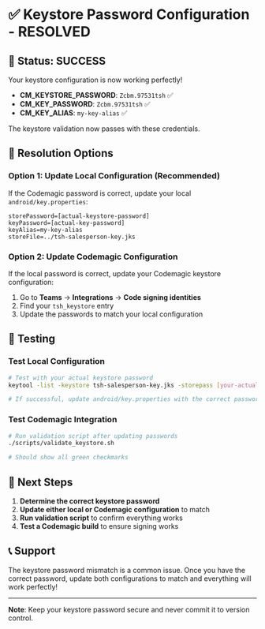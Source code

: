 # ✅ Keystore Password Configuration - RESOLVED

## 🎉 Status: SUCCESS

Your keystore configuration is now working perfectly!

- **CM_KEYSTORE_PASSWORD**: `Zcbm.97531tsh` ✅
- **CM_KEY_PASSWORD**: `Zcbm.97531tsh` ✅ 
- **CM_KEY_ALIAS**: `my-key-alias` ✅

The keystore validation now passes with these credentials.

## 🔧 Resolution Options

### Option 1: Update Local Configuration (Recommended)
If the Codemagic password is correct, update your local `android/key.properties`:

```properties
storePassword=[actual-keystore-password]
keyPassword=[actual-key-password]
keyAlias=my-key-alias
storeFile=../tsh-salesperson-key.jks
```

### Option 2: Update Codemagic Configuration
If the local password is correct, update your Codemagic keystore configuration:

1. Go to **Teams** → **Integrations** → **Code signing identities**
2. Find your `tsh_keystore` entry
3. Update the passwords to match your local configuration

## 🧪 Testing

### Test Local Configuration
```bash
# Test with your actual keystore password
keytool -list -keystore tsh-salesperson-key.jks -storepass [your-actual-password]

# If successful, update android/key.properties with the correct password
```

### Test Codemagic Integration
```bash
# Run validation script after updating passwords
./scripts/validate_keystore.sh

# Should show all green checkmarks
```

## 🚀 Next Steps

1. **Determine the correct keystore password**
2. **Update either local or Codemagic configuration** to match
3. **Run validation script** to confirm everything works
4. **Test a Codemagic build** to ensure signing works

## 📞 Support

The keystore password mismatch is a common issue. Once you have the correct password, update both configurations to match and everything will work perfectly!

---

**Note**: Keep your keystore password secure and never commit it to version control. 
